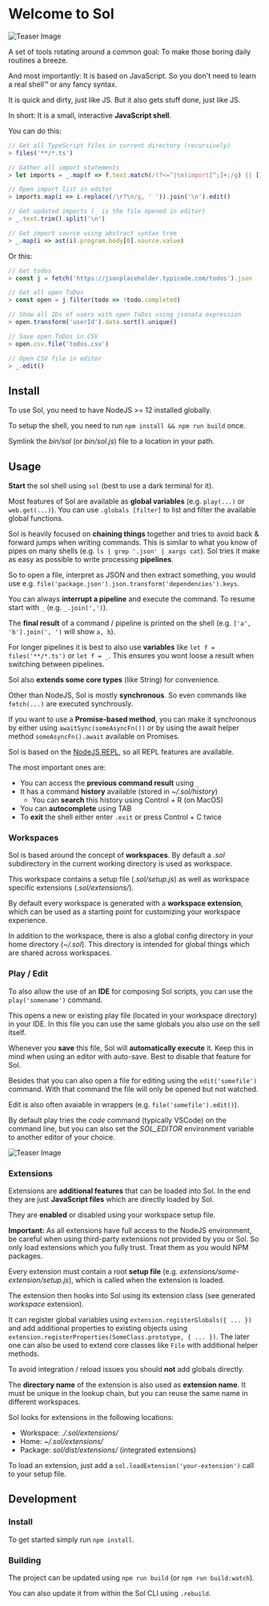 # Welcome to Sol

![Teaser Image](docs/assets/hero.png)

A set of tools rotating around a common goal:
To make those boring daily routines a breeze.

And most importantly: It is based on JavaScript.
So you don't need to learn a real shell™ or any fancy syntax.

It is quick and dirty, just like JS. But it also gets stuff done, just like JS.

In short:
It is a small, interactive **JavaScript shell**.

You can do this:

```js
// Get all TypeScript files in current directory (recursively)
> files('**/*.ts')

// Gather all import statements
> let imports = _.map(f => f.text.match(/(?<=^|\n)import[^;]+;/g) || []).flat()

// Open import list in editor
> imports.map(i => i.replace(/\r?\n/g, ' ')).join('\n').edit()

// Get updated imports (_ is the file opened in editor)
> _.text.trim().split('\n')

// Get import source using abstract syntax tree
> _.map(i => ast(i).program.body[0].source.value)
```

Or this:

```js
// Get todos
> const j = fetch('https://jsonplaceholder.typicode.com/todos').json

// Get all open ToDos
> const open = j.filter(todo => !todo.completed)

// Show all IDs of users with open ToDos using jsonata expression
> open.transform('userId').data.sort().unique()

// Save open ToDos in CSV
> open.csv.file('todos.csv')

// Open CSV file in editor
> _.edit()
```

## Install

To use Sol, you need to have NodeJS >= 12 installed globally.

To setup the shell, you need to run `npm install && npm run build` once.

Symlink the _bin/sol_ (or _bin/sol.js_) file to a location in your path.

## Usage

**Start** the sol shell using `sol` (best to use a dark terminal for it).

Most features of Sol are available as **global variables** (e.g. `play(...)` or `web.get(...)`).
You can use `.globals [filter]` to list and filter the available global functions.

Sol is heavily focused on **chaining things** together and tries to avoid back & forward jumps when writing commands. This is similar to what you know of pipes on many shells (e.g. `ls | grep '.json' | xargs cat`). Sol tries it make as easy as possible to write processing **pipelines**.

So to open a file, interpret as JSON and then extract something, you would use e.g. `file('package.json').json.transform('dependencies').keys`.

You can always **interrupt a pipeline** and execute the command. To resume start with `_` (e.g. `_.join(',')`).

The **final result** of a command / pipeline is printed on the shell (e.g. `['a', 'b'].join(', ')` will show `a, b`).

For longer pipelines it is best to also use **variables** like `let f = files('**/*.ts')` or `let f = _`. This ensures you wont loose a result when switching between pipelines.

Sol also **extends some core types** (like String) for convenience.

Other than NodeJS, Sol is mostly **synchronous**.
So even commands like `fetch(...)` are executed synchrously.

If you want to use a **Promise-based method**, you can make it synchronous by either using `awaitSync(someAsyncFn())` or by using the await helper method `someAsyncFn().await` available on Promises.

Sol is based on the [NodeJS REPL](https://nodejs.org/api/repl.html),
so all REPL features are available.

The most important ones are:

- You can access the **previous command result** using `_`
- It has a command **history** available (stored in _~/.sol/history_)
  - You can **search** this history using Control + R (on MacOS)
- You can **autocomplete** using TAB
- To **exit** the shell either enter `.exit` or press Control + C twice

### Workspaces

Sol is based around the concept of **workspaces**.
By default a _.sol_ subdirectory in the current working directory is used as workspace.

This workspace contains a setup file (_.sol/setup.js_) as well as workspace specific extensions (_.sol/extensions/_).

By default every workspace is generated with a **workspace extension**, which can be used as a starting point for customizing your workspace experience.

In addition to the workspace, there is also a global config directory in your home directory (_~/.sol_). This directory is intended for global things which are shared across workspaces.

### Play / Edit

To also allow the use of an **IDE** for composing Sol scripts, you can use the `play('somename')` command.

This opens a new or existing play file (located in your workspace directory) in your IDE.
In this file you can use the same globals you also use on the sell itself.

Whenever you **save** this file, Sol will **automatically execute** it.
Keep this in mind when using an editor with auto-save. Best to disable that feature for Sol.

Besides that you can also open a file for editing using the `edit('somefile')` command.
With that command the file will only be opened but not watched.

Edit is also often avaiable in wrappers (e.g. `file('somefile').edit()`).

By default play tries the _code_ command (typically VSCode) on the command line,
but you can also set the _SOL_EDITOR_ environment variable to another editor of your choice.

![Teaser Image](docs/assets/play.png)

### Extensions

Extensions are **additional features** that can be loaded into Sol.
In the end they are just **JavaScript files** which are directly loaded by Sol.

They are **enabled** or disabled using your workspace setup file.

**Important:** As all extensions have full access to the NodeJS environment,
be careful when using third-party extensions not provided by you or Sol.
So only load extensions which you fully trust. Treat them as you would NPM packages.

Every extension must contain a root **setup file** (e.g. _extensions/some-extension/setup.js_),
which is called when the extension is loaded.

The extension then hooks into Sol using its extension class (see generated _workspace_ extension).

It can register global variables using `extension.registerGlobals({ ... })` and
add additional properties to existing objects using `extension.registerProperties(SomeClass.prototype, { ... })`. The later one can also be used to extend core classes like `File` with additional helper methods.

To avoid integration / reload issues you should **not** add globals directly.

The **directory name** of the extension is also used as **extension name**.
It must be unique in the lookup chain, but you can reuse the same name in different workspaces.

Sol looks for extensions in the following locations:

- Workspace: _./.sol/extensions/_
- Home: _~/.sol/extensions/_
- Package: _sol/dist/extensions/_ (integrated extensions)

To load an extension, just add a `sol.loadExtension('your-extension')` call to your setup file.

## Development

### Install

To get started simply run `npm install`.

### Building

The project can be updated using `npm run build` (or `npm run build:watch`).

You can also update it from within the Sol CLI using `.rebuild`.

